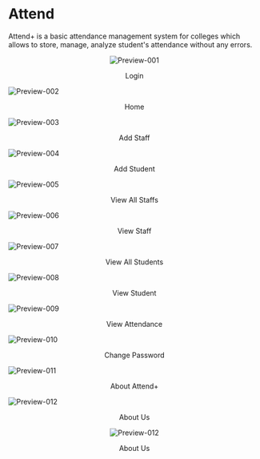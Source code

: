 # Attend
Attend+ is a basic attendance management system for colleges which allows to store, manage, analyze student's attendance without any errors.
<p align="center">
  <img align="center" alt="Preview-001" src="Previews/001.png"/>
  <p align="center"> Login </p>
  <img align="center" alt="Preview-002" src="Previews/002.png"/>
  <p align="center"> Home </p>
  <img align="center" alt="Preview-003" src="Previews/003.png"/>
  <p align="center"> Add Staff </p>
  <img align="center" alt="Preview-004" src="Previews/004.png"/>
  <p align="center"> Add Student </p>
  <img align="center" alt="Preview-005" src="Previews/005.png"/>
  <p align="center"> View All Staffs </p>
  <img align="center" alt="Preview-006" src="Previews/006.png"/>
  <p align="center"> View Staff </p>
  <img align="center" alt="Preview-007" src="Previews/007.png"/>
  <p align="center"> View All Students </p>
  <img align="center" alt="Preview-008" src="Previews/008.png"/>
  <p align="center"> View Student </p>
  <img align="center" alt="Preview-009" src="Previews/009.png"/>
  <p align="center"> View Attendance </p>
  <img align="center" alt="Preview-010" src="Previews/010.png"/>
  <p align="center"> Change Password </p>
  <img align="center" alt="Preview-011" src="Previews/011.png"/>
  <p align="center"> About Attend+ </p>
  <img align="center" alt="Preview-012" src="Previews/012.png"/>
  <p align="center"> About Us </p>
</p>

<p align="center">
  <img align="center" alt="Preview-012" src="Previews/012.png"/>
  <p align="center"> About Us </p>
</p>
